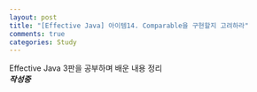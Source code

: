 ```yaml
---
layout: post
title: "[Effective Java] 아이템14. Comparable을 구현할지 고려하라"
comments: true
categories: Study
---
```

Effective Java 3판을 공부하며 배운 내용 정리  
***작성중***